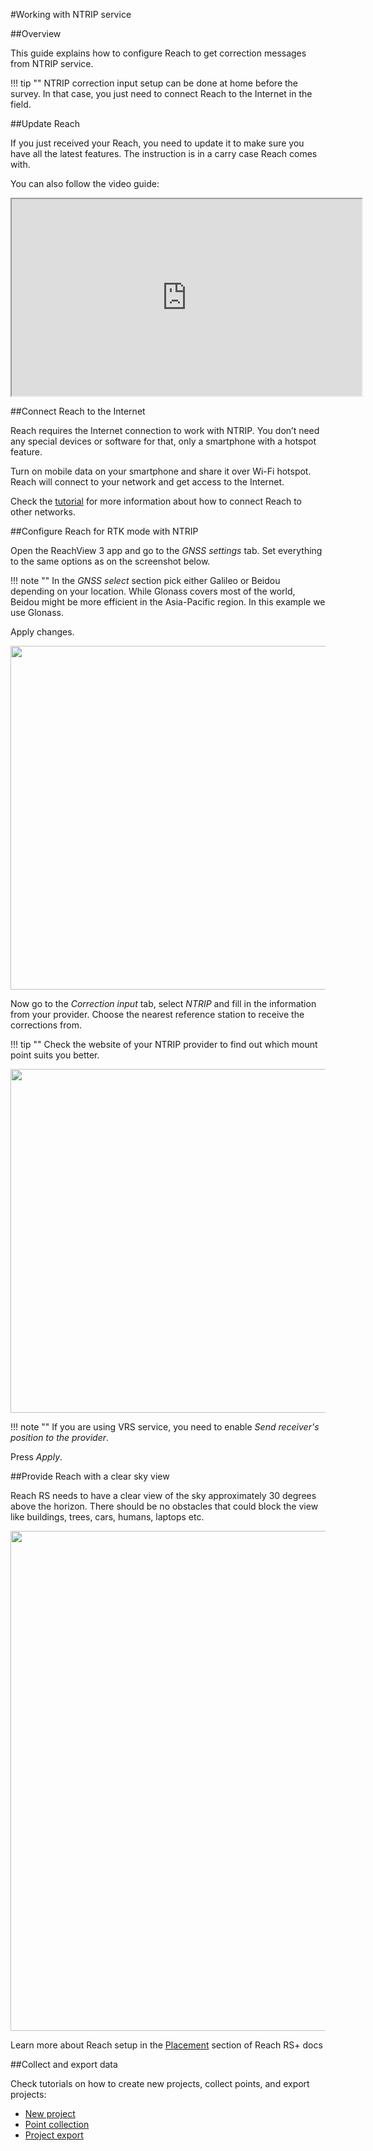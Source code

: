 #Working with NTRIP service

##Overview

This guide explains how to configure Reach to get correction messages from NTRIP service.

!!! tip ""
	NTRIP correction input setup can be done at home before the survey. In that case, you just need to connect Reach to the Internet in the field.

##Update Reach

If you just received your Reach, you need to update it to make sure you have all the latest features. The instruction is in a carry case Reach comes with. 

You can also follow the video guide:

<center>

<div style="text-align: center;"><iframe width="560" height="315" src="https://www.youtube.com/embed/fIY__hNjcNI" allowfullscreen></iframe></div>

</center>

##Connect Reach to the Internet

Reach requires the Internet connection to work with NTRIP. You don’t need any special devices or software for that, only a smartphone with a hotspot feature.

Turn on mobile data on your smartphone and share it over Wi-Fi hotspot. Reach will connect to your network and get access to the Internet.

Check the [tutorial](../../quickstart/connecting-to-the-internet/) for more information about how to connect Reach to other networks.

##Configure Reach for RTK mode with NTRIP

Open the ReachView 3 app and go to the *GNSS settings* tab. Set everything to the same options as on the screenshot below.

!!! note ""
	In the *GNSS select* section pick either Galileo or Beidou depending on your location. While Glonass covers most of the world, Beidou might be more efficient in the Asia-Pacific region. In this example we use Glonass.

Apply changes.

<div style="text-align: center;"><img src="../img/quickstart/ntrip-workflow/rtk-settings.png" style="height: 550px;"></div>

Now go to the *Correction input* tab, select *NTRIP* and fill in the information from your provider. Choose the nearest reference station to receive the corrections from.

!!! tip ""
	Check the website of your NTRIP provider to find out which mount point suits you better. 

<div style="text-align: center;"><img src="../img/quickstart/ntrip-workflow/ntrip-correction-input.png" style="height: 550px;"></div>

!!! note ""
	If you are using VRS service, you need to enable *Send receiver's position to the provider*. 

Press *Apply*.

##Provide Reach with a clear sky view

Reach RS needs to have a clear view of the sky approximately 30 degrees above the horizon. There should be no obstacles that could block the view like buildings, trees, cars, humans, laptops etc.

<div style="text-align: center;"><img src="../img/quickstart/ntrip-workflow/skyview-obstacles.png" style="width: 800px;"></div>

Learn more about Reach setup in the [Placement](https://docs.emlid.com/reachrs/placement/) section of Reach RS+ docs

##Collect and export data

Check tutorials on how to create new projects, collect points, and export projects:

* [New project](https://www.youtube.com/watch?v=tfSb_1yrYgY&t=6s)
* [Point collection](https://www.youtube.com/watch?v=4tm3bJcf_wk&list=UULPIvk_Oj2Cs0m_APA4FUyQ&index=5)
* [Project export](https://www.youtube.com/watch?v=-X31SxMTd-o&list=UULPIvk_Oj2Cs0m_APA4FUyQ&index=1)

